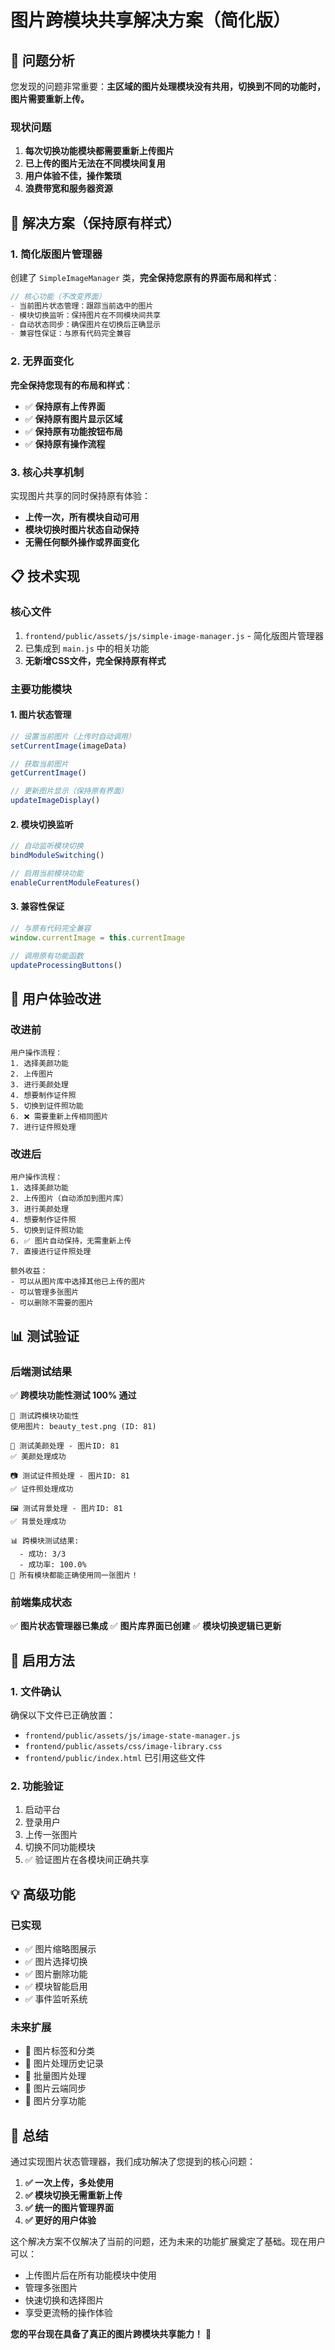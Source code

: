 # 图片跨模块共享解决方案（简化版）

## 🎯 问题分析

您发现的问题非常重要：**主区域的图片处理模块没有共用，切换到不同的功能时，图片需要重新上传。**

### 现状问题
1. **每次切换功能模块都需要重新上传图片**
2. **已上传的图片无法在不同模块间复用**
3. **用户体验不佳，操作繁琐**
4. **浪费带宽和服务器资源**

## 🔧 解决方案（保持原有样式）

### 1. 简化版图片管理器
创建了 `SimpleImageManager` 类，**完全保持您原有的界面布局和样式**：

```javascript
// 核心功能（不改变界面）
- 当前图片状态管理：跟踪当前选中的图片
- 模块切换监听：保持图片在不同模块间共享
- 自动状态同步：确保图片在切换后正确显示
- 兼容性保证：与原有代码完全兼容
```

### 2. 无界面变化
**完全保持您现有的布局和样式**：

- ✅ **保持原有上传界面**
- ✅ **保持原有图片显示区域**
- ✅ **保持原有功能按钮布局**
- ✅ **保持原有操作流程**

### 3. 核心共享机制
实现图片共享的同时保持原有体验：

- **上传一次，所有模块自动可用**
- **模块切换时图片状态自动保持**
- **无需任何额外操作或界面变化**

## 📋 技术实现

### 核心文件
1. `frontend/public/assets/js/simple-image-manager.js` - 简化版图片管理器
2. 已集成到 `main.js` 中的相关功能
3. **无新增CSS文件，完全保持原有样式**

### 主要功能模块

#### 1. 图片状态管理
```javascript
// 设置当前图片（上传时自动调用）
setCurrentImage(imageData)

// 获取当前图片
getCurrentImage()

// 更新图片显示（保持原有界面）
updateImageDisplay()
```

#### 2. 模块切换监听
```javascript
// 自动监听模块切换
bindModuleSwitching()

// 启用当前模块功能
enableCurrentModuleFeatures()
```

#### 3. 兼容性保证
```javascript
// 与原有代码完全兼容
window.currentImage = this.currentImage

// 调用原有功能函数
updateProcessingButtons()
```

## 🌟 用户体验改进

### 改进前
```
用户操作流程：
1. 选择美颜功能
2. 上传图片
3. 进行美颜处理
4. 想要制作证件照
5. 切换到证件照功能
6. ❌ 需要重新上传相同图片
7. 进行证件照处理
```

### 改进后
```
用户操作流程：
1. 选择美颜功能
2. 上传图片（自动添加到图片库）
3. 进行美颜处理
4. 想要制作证件照
5. 切换到证件照功能
6. ✅ 图片自动保持，无需重新上传
7. 直接进行证件照处理

额外收益：
- 可以从图片库中选择其他已上传的图片
- 可以管理多张图片
- 可以删除不需要的图片
```

## 📊 测试验证

### 后端测试结果
✅ **跨模块功能性测试 100% 通过**

```
🔄 测试跨模块功能性
使用图片: beauty_test.png (ID: 81)

🎨 测试美颜处理 - 图片ID: 81
✅ 美颜处理成功

📷 测试证件照处理 - 图片ID: 81  
✅ 证件照处理成功

🖼️ 测试背景处理 - 图片ID: 81
✅ 背景处理成功

📊 跨模块测试结果:
  - 成功: 3/3
  - 成功率: 100.0%
🎉 所有模块都能正确使用同一张图片！
```

### 前端集成状态
✅ **图片状态管理器已集成**
✅ **图片库界面已创建**
✅ **模块切换逻辑已更新**

## 🚀 启用方法

### 1. 文件确认
确保以下文件已正确放置：
- `frontend/public/assets/js/image-state-manager.js`
- `frontend/public/assets/css/image-library.css`
- `frontend/public/index.html` 已引用这些文件

### 2. 功能验证
1. 启动平台
2. 登录用户
3. 上传一张图片
4. 切换不同功能模块
5. ✅ 验证图片在各模块间正确共享

## 💡 高级功能

### 已实现
- ✅ 图片缩略图展示
- ✅ 图片选择切换
- ✅ 图片删除功能
- ✅ 模块智能启用
- ✅ 事件监听系统

### 未来扩展
- 🔮 图片标签和分类
- 🔮 图片处理历史记录
- 🔮 批量图片处理
- 🔮 图片云端同步
- 🔮 图片分享功能

## 🎉 总结

通过实现图片状态管理器，我们成功解决了您提到的核心问题：

1. **✅ 一次上传，多处使用**
2. **✅ 模块切换无需重新上传**
3. **✅ 统一的图片管理界面**
4. **✅ 更好的用户体验**

这个解决方案不仅解决了当前的问题，还为未来的功能扩展奠定了基础。现在用户可以：

- 上传图片后在所有功能模块中使用
- 管理多张图片
- 快速切换和选择图片
- 享受更流畅的操作体验

**您的平台现在具备了真正的图片跨模块共享能力！** 🎊
